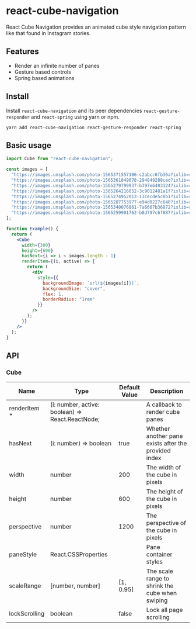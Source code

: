 # react-cube-navigation

React Cube Navigation provides an animated cube style navigation pattern like that found in Instagram stories.

## Features

- Render an infinite number of panes
- Gesture based controls
- Spring based animations

## Install

Install `react-cube-navigation` and its peer dependencies `react-gesture-responder` and `react-spring` using yarn or npm.

```
yarn add react-cube-navigation react-gesture-responder react-spring
```

## Basic usage

```jsx
import Cube from "react-cube-navigation";

const images = [
  "https://images.unsplash.com/photo-1565371557106-c2abcc6fb36a?ixlib=rb-1.2.1&ixid=eyJhcHBfaWQiOjEyMDd9&auto=format&fit=crop&w=634&q=80",
  "https://images.unsplash.com/photo-1565361849078-294849288ced?ixlib=rb-1.2.1&ixid=eyJhcHBfaWQiOjEyMDd9&auto=format&fit=crop&w=634&q=80",
  "https://images.unsplash.com/photo-1565279799937-b397e6483124?ixlib=rb-1.2.1&ixid=eyJhcHBfaWQiOjEyMDd9&auto=format&fit=crop&w=619&q=80",
  "https://images.unsplash.com/photo-1565264216052-3c9012481a1f?ixlib=rb-1.2.1&ixid=eyJhcHBfaWQiOjEyMDd9&auto=format&fit=crop&w=634&q=80",
  "https://images.unsplash.com/photo-1565274952013-13cecde5c8b1?ixlib=rb-1.2.1&ixid=eyJhcHBfaWQiOjEyMDd9&auto=format&fit=crop&w=634&q=80",
  "https://images.unsplash.com/photo-1565287753977-e94d0227c640?ixlib=rb-1.2.1&ixid=eyJhcHBfaWQiOjEyMDd9&auto=format&fit=crop&w=633&q=80",
  "https://images.unsplash.com/photo-1565340076861-7a6667b36072?ixlib=rb-1.2.1&ixid=eyJhcHBfaWQiOjEyMDd9&auto=format&fit=crop&w=700&q=80",
  "https://images.unsplash.com/photo-1565259901762-b8d797c6f887?ixlib=rb-1.2.1&ixid=eyJhcHBfaWQiOjEyMDd9&auto=format&fit=crop&w=634&q=80"
];

function Example() {
  return (
    <Cube
      width={300}
      height={600}
      hasNext={i => i < images.length - 1}
      renderItem={(i, active) => {
        return (
          <div
            style={{
              backgroundImage: `url(${images[i]})`,
              backgroundSize: "cover",
              flex: 1,
              borderRadius: "1rem"
            }}
          />
        );
      }}
    />
  );
}
```

## API

### Cube

| Name          | Type                                             | Default Value | Description                                          |
| ------------- | ------------------------------------------------ | ------------- | ---------------------------------------------------- |
| renderItem \* | (i: number, active: boolean) => React.ReactNode; |               | A callback to render cube panes                      |
| hasNext       | (i: number) => boolean                           | true          | Whether another pane exists after the provided index |
| width         | number                                           | 200           | The width of the cube in pixels                      |
| height        | number                                           | 600           | The height of the cube in pixels                     |
| perspective   | number                                           | 1200          | The perspective of the cube in pixels                |
| paneStyle     | React.CSSProperties                              |               | Pane container styles                                |
| scaleRange    | [number, number]                                 | [1, 0.95]     | The scale range to shrink the cube when swiping      |
| lockScrolling | boolean                                          | false         | Lock all page scrolling                              |
